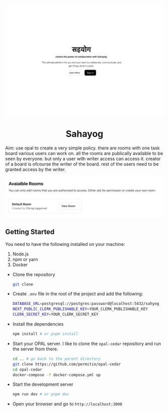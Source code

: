 <div>
<img src="assets/1.png" alt="Logo">
<h1 align="center">Sahayog</h1>
</div>

Aim: use opal to create a very simple policy. there are rooms with one task board various users can work on. all the rooms are publically available to be seen by everyone. but only a user with writer access can access it. creator of a board is ofcourse the writer of the board. rest of the users need to be granted access by the writer.

![Rooms](assets/2.png)

## Getting Started

You need to have the following installed on your machine:
1. Node.js
2. npm or yarn
3. Docker

- Clone the repository
    ```bash
    git clone
    ```
  
- Create `.env` file in the root of the project and add the following:
    ```bash
    DATABASE_URL=postgresql://postgres:password@localhost:5432/sahyog
    NEXT_PUBLIC_CLERK_PUBLISHABLE_KEY=YOUR_CLERK_PUBLISHABLE_KEY
    CLERK_SECRET_KEY=YOUR_CLERK_SECRET_KEY
    ```

- Install the dependencies
    ```bash
    npm install # or pnpm install
    ```

- Start your OPAL server. I like to clone the `opal-cedar`  repository and run the server from there. 
    ```bash
    cd .. # go back to the parent directory
    git clone https://github.com/permitio/opal-cedar
    cd opal-cedar
    docker-compose -f docker-compose.yml up
    ```

- Start the development server
    ```bash
    npm run dev # or pnpm dev
    ```
  
- Open your browser and go to `http://localhost:3000`
